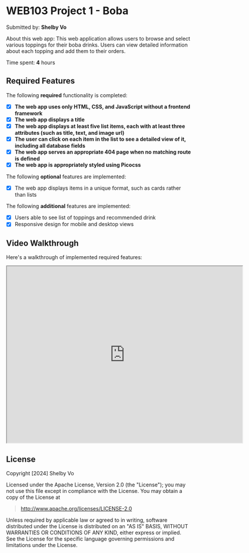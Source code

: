 # WEB103 Project 1 - Boba

Submitted by: **Shelby Vo**

About this web app: This web application allows users to browse and select various toppings for their boba drinks. Users can view detailed information about each topping and add them to their orders.

Time spent: **4** hours

## Required Features

The following **required** functionality is completed:

- [x] **The web app uses only HTML, CSS, and JavaScript without a frontend framework**
- [x] **The web app displays a title**
- [x] **The web app displays at least five list items, each with at least three attributes (such as title, text, and image url)**
- [x] **The user can click on each item in the list to see a detailed view of it, including all database fields**
- [x] **The web app serves an appropriate 404 page when no matching route is defined**
- [x] **The web app is appropriately styled using Picocss**

The following **optional** features are implemented:

- [x] The web app displays items in a unique format, such as cards rather than lists

The following **additional** features are implemented:

- [x] Users able to see list of toppings and recommended drink
- [x] Responsive design for mobile and desktop views

## Video Walkthrough

Here's a walkthrough of implemented required features:

<iframe src="https://drive.google.com/file/d/1veLvIMp_ggfG_ZPm4jUOn9Z1DqnQRSGd/preview" width="640" height="480" allow="autoplay"></iframe>

## License

Copyright [2024] Shelby Vo

Licensed under the Apache License, Version 2.0 (the "License"); you may not use this file except in compliance with the License. You may obtain a copy of the License at

> http://www.apache.org/licenses/LICENSE-2.0

Unless required by applicable law or agreed to in writing, software distributed under the License is distributed on an "AS IS" BASIS, WITHOUT WARRANTIES OR CONDITIONS OF ANY KIND, either express or implied. See the License for the specific language governing permissions and limitations under the License.
